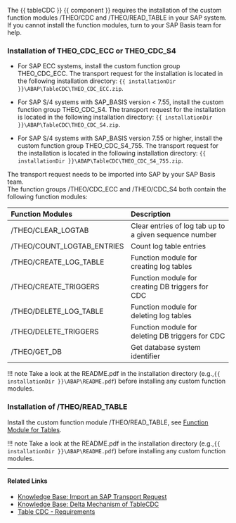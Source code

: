 
The {{ tableCDC }} {{ component }} requires the installation of the custom function modules /THEO/CDC and /THEO/READ_TABLE in your SAP system.
If you cannot install the function modules, turn to your SAP Basis team for help.


### Installation of THEO_CDC_ECC or THEO_CDC_S4

- For SAP ECC systems, install the custom function group THEO_CDC_ECC.
The transport request for the installation is located in the following installation directory: `{{ installationDir }}\ABAP\TableCDC\THEO_CDC_ECC.zip`.

- For SAP S/4 systems with SAP_BASIS version < 7.55, install the custom function group THEO_CDC_S4.
The transport request for the installation is located in the following installation directory: `{{ installationDir }}\ABAP\TableCDC\THEO_CDC_S4.zip`.

- For SAP S/4 systems with SAP_BASIS version 7.55 or higher, install the custom function group THEO_CDC_S4_755.
The transport request for the installation is located in the following installation directory: `{{ installationDir }}\ABAP\TableCDC\THEO_CDC_S4_755.zip`.


The transport request needs to be imported into SAP by your SAP Basis team.<br>
The function groups /THEO/CDC_ECC and /THEO/CDC_S4 both contain the following function modules:

| Function Modules | Description |
| :------ |:--- |
| /THEO/CLEAR_LOGTAB | Clear entries of log tab up to a given sequence number | 
| /THEO/COUNT_LOGTAB_ENTRIES | Count log table entries |
| /THEO/CREATE_LOG_TABLE | Function module for creating log tables |
| /THEO/CREATE_TRIGGERS | Function module for creating DB triggers for CDC |
| /THEO/DELETE_LOG_TABLE | Function module for deleting log tables |
| /THEO/DELETE_TRIGGERS | Function module for deleting DB triggers for CDC |
| /THEO/GET_DB | Get database system identifier|

!!! note
	Take a look at the README.pdf in the installation directory (e.g.,`{{ installationDir }}\ABAP\README.pdf`) before installing any custom function modules.

### Installation of /THEO/READ_TABLE

Install the custom function module /THEO/READ_TABLE, see [Function Module for Tables](custom-function-module-for-table-extraction.md#installation-of-theoread_table).

!!! note 
	Take a look at the README.pdf in the installation directory (e.g.,`{{ installationDir }}\ABAP\README.pdf`) before installing any custom function modules.

*****
#### Related Links
- [Knowledge Base: Import an SAP Transport Request](../../knowledge-base/import-an-sap-transport-request.md)
- [Knowledge Base: Delta Mechanism of TableCDC](../../knowledge-base/table-cdc-mechanism.md)
- [Table CDC - Requirements](../table-cdc/index.md#requirements)
